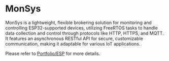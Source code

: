 # MonSys

MonSys is a lightweight, flexible brokering solution for monitoring and controlling ESP32-supported devices,
utilizing FreeRTOS tasks to handle data collection and control through protocols like HTTP, HTTPS, and MQTT.
It features an asynchronous RESTful API for secure, customizable communication, making it adaptable for various IoT applications.

Please refer to [Portfolio/ESP](https://ali-nasrolahi.github.io/portfolio/esp/#monsys) for more details.

